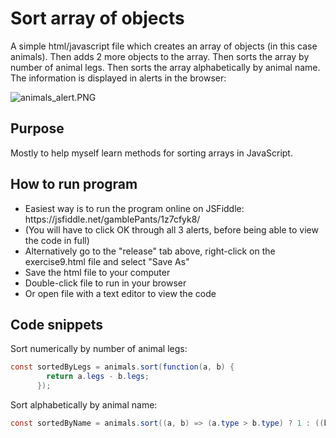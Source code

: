 # Sort array of objects

A simple html/javascript file which creates an array of objects (in this case animals). Then adds 2 more objects to the array. Then sorts 
the array by number of animal legs. Then sorts the array alphabetically by animal name. The information is displayed in alerts in the browser:

![animals_alert.PNG](https://gamblepants.github.io/img/animals_alert.PNG)

## Purpose

Mostly to help myself learn methods for sorting arrays in JavaScript.

## How to run program

<ul>
  <li>Easiest way is to run the program online on JSFiddle: https://jsfiddle.net/gamblePants/1z7cfyk8/</li>
  <li>(You will have to click OK through all 3 alerts, before being able to view the code in full)</li>
  <li>Alternatively go to the "release" tab above, right-click on the exercise9.html file and select "Save As"</li>
  <li>Save the html file to your computer</li>
  <li>Double-click file to run in your browser</li>
  <li>Or open file with a text editor to view the code</li>
</ul>

## Code snippets

Sort numerically by number of animal legs:
```C#
const sortedByLegs = animals.sort(function(a, b) {
        return a.legs - b.legs;
      });

```
Sort alphabetically by animal name:
```C#
const sortedByName = animals.sort((a, b) => (a.type > b.type) ? 1 : ((b.type > a.type) ? -1 : 0));
```

